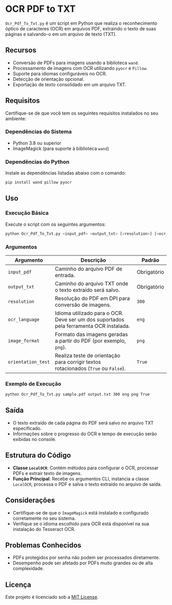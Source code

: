 # OCR PDF to TXT

`Ocr_Pdf_To_Txt.py` é um script em Python que realiza o reconhecimento óptico de caracteres (OCR) em arquivos PDF, extraindo o texto de suas páginas e salvando-o em um arquivo de texto (TXT).

## Recursos
- Conversão de PDFs para imagens usando a biblioteca `wand`.
- Processamento de imagens com OCR utilizando `pyocr` e `Pillow`.
- Suporte para idiomas configuráveis no OCR.
- Detecção de orientação opcional.
- Exportação de texto consolidado em um arquivo TXT.

## Requisitos

Certifique-se de que você tem os seguintes requisitos instalados no seu ambiente:

### Dependências do Sistema
- Python 3.8 ou superior
- ImageMagick (para suporte à biblioteca `wand`)

### Dependências do Python

Instale as dependências listadas abaixo com o comando:

```bash
pip install wand pillow pyocr
```

## Uso

### Execução Básica

Execute o script com os seguintes argumentos:

```bash
python Ocr_Pdf_To_Txt.py <input_pdf> <output_txt> [<resolution>] [<ocr_language>] [<image_format>] [<orientation_test>]
```

### Argumentos

| Argumento             | Descrição                                                                                  | Padrão       |
|-----------------------|----------------------------------------------------------------------------------------------|--------------|
| `input_pdf`           | Caminho do arquivo PDF de entrada.                                                         | Obrigatório  |
| `output_txt`          | Caminho do arquivo TXT onde o texto extraído será salvo.                                    | Obrigatório  |
| `resolution`          | Resolução do PDF em DPI para conversão de imagens.                                         | `300`        |
| `ocr_language`        | Idioma utilizado para o OCR. Deve ser um dos suportados pela ferramenta OCR instalada.     | `eng`        |
| `image_format`        | Formato das imagens geradas a partir do PDF (por exemplo, `png`).                          | `png`        |
| `orientation_test`    | Realiza teste de orientação para corrigir textos rotacionados (`True` ou `False`).         | `True`       |

### Exemplo de Execução

```bash
python Ocr_Pdf_To_Txt.py sample.pdf output.txt 300 eng png True
```

## Saída
- O texto extraído de cada página do PDF será salvo no arquivo TXT especificado.
- Informações sobre o progresso do OCR e tempo de execução serão exibidas no console.

## Estrutura do Código

- **Classe `LocalOCR`**: Contém métodos para configurar o OCR, processar PDFs e extrair texto de imagens.
- **Função Principal**: Recebe os argumentos CLI, instancia a classe `LocalOCR`, processa o PDF e salva o texto extraído no arquivo de saída.

## Considerações
- Certifique-se de que o `ImageMagick` está instalado e configurado corretamente no seu sistema.
- Verifique se o idioma escolhido para OCR está disponível na sua instalação do Tesseract OCR.

## Problemas Conhecidos
- PDFs protegidos por senha não podem ser processados diretamente.
- Desempenho pode ser afetado por PDFs muito grandes ou de alta complexidade.

## Licença

Este projeto é licenciado sob a [MIT License](LICENSE).

